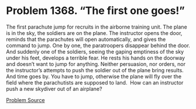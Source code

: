 # Problem 1368. “The first one goes!”

The first parachute jump for recruits in the airborne training unit. The plane is in the sky, the soldiers are on the plane. The instructor opens the door, reminds that the parachutes will open automatically, and gives the command to jump. One by one, the paratroopers disappear behind the door. And suddenly one of the soldiers, seeing the gaping emptiness of the sky under his feet, develops a terrible fear. He rests his hands on the doorway and doesn’t want to jump for anything. Neither persuasion, nor orders, nor the instructor’s attempts to push the soldier out of the plane bring results. And time goes by. You have to jump, otherwise the plane will fly over the field where the parachutists are supposed to land.  How can an instructor push a new skydiver out of an airplane?

[Problem Source](https://www.trizland.ru/tasks/6137/)